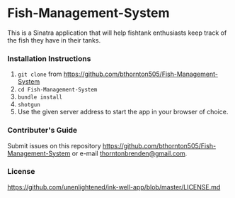 # Fish-Management-System
This is a Sinatra application that will help fishtank enthusiasts keep track of the fish they have in their tanks. 

### Installation Instructions
1. `git clone` from https://github.com/bthornton505/Fish-Management-System
2. `cd Fish-Management-System`
3. `bundle install`
4. `shotgun`
5.  Use the given server address to start the app in your browser of choice.

### Contributer's Guide
Submit issues on this repository https://github.com/bthornton505/Fish-Management-System or e-mail thorntonbrenden@gmail.com.

### License 

https://github.com/unenlightened/ink-well-app/blob/master/LICENSE.md